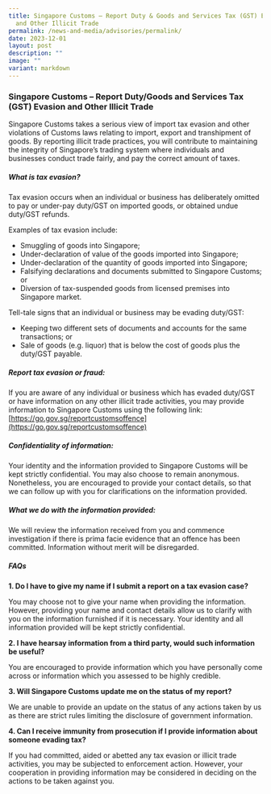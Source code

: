 ```yaml
---
title: Singapore Customs – Report Duty & Goods and Services Tax (GST) Evasion
  and Other Illicit Trade
permalink: /news-and-media/advisories/permalink/
date: 2023-12-01
layout: post
description: ""
image: ""
variant: markdown
---
```

### **Singapore Customs – Report Duty/Goods and Services Tax (GST) Evasion and Other Illicit Trade**

Singapore Customs takes a serious view of import tax evasion and other violations of Customs laws relating to import, export and transhipment of goods. By reporting illicit trade practices, you will contribute to maintaining the integrity of Singapore’s trading system where individuals and businesses conduct trade fairly, and pay the correct amount of taxes.

##### **What is tax evasion?**
Tax evasion occurs when an individual or business has deliberately omitted to pay or under-pay duty/GST on imported goods, or obtained undue duty/GST refunds.

Examples of tax evasion include:
* Smuggling of goods into Singapore; 
* Under-declaration of value of the goods imported into Singapore;
* Under-declaration of the quantity of goods imported into Singapore;
* Falsifying declarations and documents submitted to Singapore Customs; or
* Diversion of tax-suspended goods from licensed premises into Singapore market.

Tell-tale signs that an individual or business may be evading duty/GST:
* Keeping two different sets of documents and accounts for the same transactions; or
* Sale of goods (e.g. liquor) that is below the cost of goods plus the duty/GST payable.

##### **Report tax evasion or fraud:**
If you are aware of any individual or business which has evaded duty/GST or have information on any other illicit trade activities, you may provide information to Singapore Customs using the following link:
[https://go.gov.sg/reportcustomsoffence](https://go.gov.sg/reportcustomsoffence)

##### **Confidentiality of information:**
Your identity and the information provided to Singapore Customs will be kept strictly confidential. You may also choose to remain anonymous. Nonetheless, you are encouraged to provide your contact details, so that we can follow up with you for clarifications on the information provided.

##### **What we do with the information provided:**
We will review the information received from you and commence investigation if there is prima facie evidence that an offence has been committed. Information without merit will be disregarded.

##### **FAQs**

**1. Do I have to give my name if I submit a report on a tax evasion case?**

You may choose not to give your name when providing the information. However, providing your name and contact details allow us to clarify with you on the information furnished if it is necessary. Your identity and all information provided will be kept strictly confidential.

**2.	I have hearsay information from a third party, would such information be useful?**

You are encouraged to provide information which you have personally come across or information which you assessed to be highly credible. 

**3.	Will Singapore Customs update me on the status of my report?**

We are unable to provide an update on the status of any actions taken by us as there are strict rules limiting the disclosure of government information.  

**4.	Can I receive immunity from prosecution if I provide information about someone evading tax?**

If you had committed, aided or abetted any tax evasion or illicit trade activities, you may be subjected to enforcement action. However, your cooperation in providing information may be considered in deciding on the actions to be taken against you.